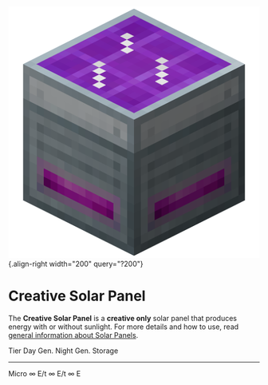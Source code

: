 ![creative_solar_panel.png](/media/mods/techreborn/creative_solar_panel.png){.align-right width="200" query="?200"}

# Creative Solar Panel

The **Creative Solar Panel** is a **creative only** solar panel that produces energy with or without sunlight. For more details and how to use, read [general information about Solar Panels](/energy/generators/solar_panels).

  Tier    Day Gen.   Night Gen.   Storage
  ------- ---------- ------------ ---------
  Micro   ∞ E/t      ∞ E/t        ∞ E
